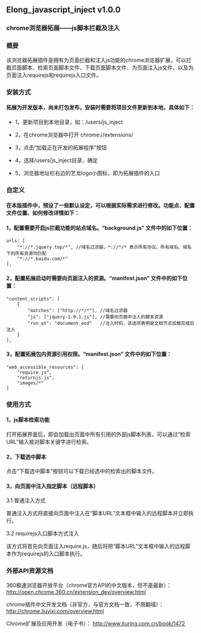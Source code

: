 ## Elong_javascript_inject v1.0.0
### chrome浏览器拓展——js脚本拦截及注入

### 概要

该浏览器拓展插件是拥有为页面拦截和注入js功能的chrome浏览器扩展，可以拦截页面脚本、检索页面脚本文件、下载页面脚本文件、为页面注入js文件，以及为页面注入requirejs和requirejs入口文件。

### 安装方式

#### 拓展为开发版本，尚未打包发布，安装时需要将项目文件更新到本地，具体如下：

- 1，更新项目到本地目录，如：/users/js_inject
    
- 2，在chrome浏览器中打开 chrome://extensions/ 

- 3，点击“加载正在开发的拓展程序”按钮

- 4，选择/users/js_inject目录，确定

- 5，浏览器地址栏右边的艺龙logo小图标，即为拓展插件的入口

### 自定义

#### 在本版插件中，预设了一些默认设定，可以根据实际需求进行修改。功能点、配置文件位置、如何修改详情如下：

#### 1，配置需要开启js拦截功能的站点域名。“background.js” 文件中的如下位置：

    urls: [
    	"*://*.jquery.top/*", //域名过滤器，*://*/* 表示所有协议、所有域名、域名下的所有资源均匹配 
        "*://*.baidu.com/*"
    ],

#### 2，配置拓展启动时需要向页面注入的资源。“manifest.json” 文件中的如下位置：

    "content_scripts": [
		{
			"matches": ["http://*/*"], //域名过滤器
			"js": ["jquery-1.9.1.js"], //需要向页面中注入的脚本资源
			"run_at": "document_end"   //注入时机，该选项表明是文档节点加载完成后注入
		}
	],

#### 3，配置拓展包内资源引用权限。“manifest.json” 文件中的如下位置：

    "web_accessible_resources": [
		"require.js",
		"returnjs.js",
		"images/*"
	]

### 使用方式

#### 1，js脚本检索功能

打开拓展界面后，即会加载出页面中所有引用的外部js脚本列表，可以通过“检索URL”输入框对脚本关键字进行检索。

#### 2，下载选中脚本

点击“下载选中脚本”按钮可以下载已经选中的检索出的脚本文件。

#### 3，向页面中注入指定脚本（远程脚本）

3.1  普通注入方式

普通注入方式将直接向页面中注入在“脚本URL”文本框中输入的远程脚本并立即执行。

3.2 requirejs入口脚本方式注入

该方式将首先向页面注入require.js，随后将把“脚本URL”文本框中输入的远程脚本作为requirejs的入口脚本执行。

### 外部API资源文档

360极速浏览器开放平台（chrome官方API的中文版本，但不是最新）： http://open.chrome.360.cn/extension_dev/overview.html

chrome插件中文开发文档（非官方，与官方文档一致，不用翻墙）： http://chrome.liuyixi.com/overview.html

Chrome扩展及应用开发（电子书）： http://www.ituring.com.cn/book/1472

